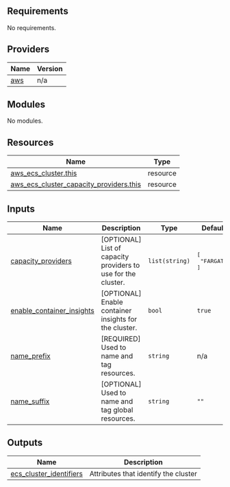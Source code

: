## Requirements

No requirements.

## Providers

| Name | Version |
|------|---------|
| <a name="provider_aws"></a> [aws](#provider\_aws) | n/a |

## Modules

No modules.

## Resources

| Name | Type |
|------|------|
| [aws_ecs_cluster.this](https://registry.terraform.io/providers/hashicorp/aws/latest/docs/resources/ecs_cluster) | resource |
| [aws_ecs_cluster_capacity_providers.this](https://registry.terraform.io/providers/hashicorp/aws/latest/docs/resources/ecs_cluster_capacity_providers) | resource |

## Inputs

| Name | Description | Type | Default | Required |
|------|-------------|------|---------|:--------:|
| <a name="input_capacity_providers"></a> [capacity\_providers](#input\_capacity\_providers) | [OPTIONAL] List of capacity providers to use for the cluster. | `list(string)` | <pre>[<br>  "FARGATE"<br>]</pre> | no |
| <a name="input_enable_container_insights"></a> [enable\_container\_insights](#input\_enable\_container\_insights) | [OPTIONAL] Enable container insights for the cluster. | `bool` | `true` | no |
| <a name="input_name_prefix"></a> [name\_prefix](#input\_name\_prefix) | [REQUIRED] Used to name and tag resources. | `string` | n/a | yes |
| <a name="input_name_suffix"></a> [name\_suffix](#input\_name\_suffix) | [OPTIONAL] Used to name and tag global resources. | `string` | `""` | no |

## Outputs

| Name | Description |
|------|-------------|
| <a name="output_ecs_cluster_identifiers"></a> [ecs\_cluster\_identifiers](#output\_ecs\_cluster\_identifiers) | Attributes that identify the cluster |
